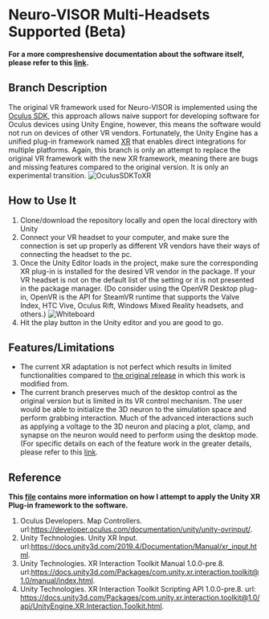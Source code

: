# Neuro-VISOR Multi-Headsets Supported (Beta)
**For a more compreshensive documentation about the software itself, please refer to this [link](https://github.com/c2m2/Neuro-VISOR).**
## Branch Description
The original VR framework used for Neuro-VISOR is implemented using the [Oculus SDK](https://developer.oculus.com/downloads/), this approach allows naive support for developing software for Oculus devices using Unity Engine, however, this means the software would not run on devices of other VR vendors. Fortunately, the Unity Engine has a unified plug-in framework named [XR](https://docs.unity3d.com/Manual/XRPluginArchitecture.html) that enables direct integrations for multiple platforms. Again, this branch is only an attempt to replace the original VR framework with the new XR framework, meaning there are bugs and missing features compared to the original version. It is only an experimental transition.
![OculusSDKToXR](https://user-images.githubusercontent.com/60633000/170388567-3cf6da60-9613-4b3e-9b31-c058f665588e.png)

## How to Use It
1. Clone/download the repository locally and open the local directory with Unity
2. Connect your VR headset to your computer, and make sure the connection is set up properly as different VR vendors have their ways of connecting the headset to the pc.
3. Once the Unity Editor loads in the project, make sure the corresponding XR plug-in is installed for the desired VR vendor in the package. If your VR headset is not on the default list of the setting or it is not presented in the package manager. (Do consider using the OpenVR Desktop plug-in, OpenVR is the API for SteamVR runtime that supports the Valve Index, HTC Vive, Oculus Rift, Windows Mixed Reality headsets, and others.)
![Whiteboard](https://user-images.githubusercontent.com/60633000/170595928-1dce2150-bf78-4c3c-9ae4-4004dbd80a5a.png)
4. Hit the play button in the Unity editor and you are good to go.

## Features/Limitations
* The current XR adaptation is not perfect which results in limited functionalities compared to [the original release](https://github.com/c2m2/Neuro-VISOR/releases/tag/v2.0.0) in which this work is modified from.
* The current branch preserves much of the desktop control as the original version but is limited in its VR control mechanism. The user would be able to initialize the 3D neuron to the simulation space and perform grabbing interaction. Much of the advanced interactions such as applying a voltage to the 3D neuron and placing a plot, clamp, and synapse on the neuron would need to perform using the desktop mode. (For specific details on each of the feature work in the greater details, please refer to this [link](https://github.com/c2m2/Neuro-VISOR).

## Reference
**This [file](https://github.com/c2m2/Neuro-VISOR/files/8783083/URPReport.pdf) contains more information on how I attempt to apply the Unity XR Plug-in framework to the software.**
1. Oculus Developers. Map Controllers. url:https://developer.oculus.com/documentation/unity/unity-ovrinput/.
2. Unity Technologies. Unity XR Input. url:https://docs.unity3d.com/2019.4/Documentation/Manual/xr_input.html.
3. Unity Technologies. XR Interaction Toolkit Manual 1.0.0-pre.8. url:https://docs.unity3d.com/Packages/com.unity.xr.interaction.toolkit@1.0/manual/index.html.
4. Unity Technologies. XR Interaction Toolkit Scripting API 1.0.0-pre.8. url: https://docs.unity3d.com/Packages/com.unity.xr.interaction.toolkit@1.0/api/UnityEngine.XR.Interaction.Toolkit.html.
